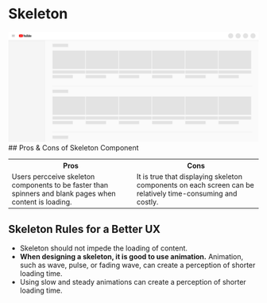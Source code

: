 # Skeleton

<img src="./src/assets/skeleton.png" />
## Pros & Cons of Skeleton Component

<table>
    <tr>
        <th>Pros</th>
        <th>Cons</th>
    </tr>
    <tr>
        <td>
            Users percceive skeleton components to be faster than spinners and blank pages when content is loading.
        </td>
        <td>It is true that displaying skeleton components on each screen can be relatively time-consuming and costly.
        </td>
    </tr>
</table>

## Skeleton Rules for a Better UX

- Skeleton should not impede the loading of content.
- <strong>When designing a skeleton, it is good to use animation.</strong> Animation, such as wave, pulse, or fading wave, can create a perception of shorter loading time.
- Using slow and steady animations can create a perception of shorter loading time.
